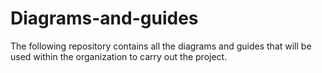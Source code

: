 # Diagrams-and-guides
The following repository contains all the diagrams and guides that will be used within the organization to carry out the project.
